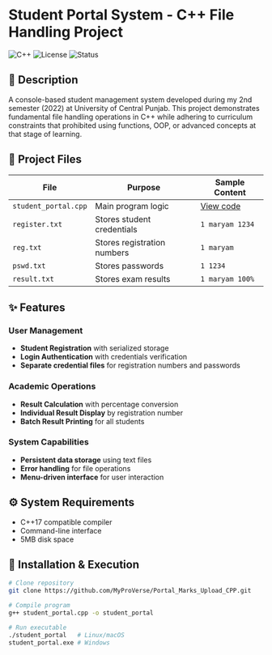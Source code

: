 # Student Portal System - C++ File Handling Project

![C++](https://img.shields.io/badge/C++-17-blue.svg)
![License](https://img.shields.io/badge/License-MIT-green.svg)
![Status](https://img.shields.io/badge/Status-Archived-yellow.svg)

## 📝 Description
A console-based student management system developed during my 2nd semester (2022) at University of Central Punjab. This project demonstrates fundamental file handling operations in C++ while adhering to curriculum constraints that prohibited using functions, OOP, or advanced concepts at that stage of learning.

## 📂 Project Files
| File               | Purpose                          | Sample Content             |
|--------------------|----------------------------------|----------------------------|
| `student_portal.cpp` | Main program logic              | [View code](student_portal.cpp)             |
| `register.txt`     | Stores student credentials      | `1 maryam 1234`            |
| `reg.txt`          | Stores registration numbers     | `1 maryam`                 |
| `pswd.txt`         | Stores passwords                | `1 1234`                   |
| `result.txt`       | Stores exam results             | `1 maryam 100%`            |

## ✨ Features
### User Management
- **Student Registration** with serialized storage
- **Login Authentication** with credentials verification
- **Separate credential files** for registration numbers and passwords

### Academic Operations
- **Result Calculation** with percentage conversion
- **Individual Result Display** by registration number
- **Batch Result Printing** for all students

### System Capabilities
- **Persistent data storage** using text files
- **Error handling** for file operations
- **Menu-driven interface** for user interaction

## ⚙️ System Requirements
- C++17 compatible compiler
- Command-line interface
- 5MB disk space

## 🚀 Installation & Execution
```bash
# Clone repository
git clone https://github.com/MyProVerse/Portal_Marks_Upload_CPP.git

# Compile program
g++ student_portal.cpp -o student_portal

# Run executable
./student_portal   # Linux/macOS
student_portal.exe # Windows
